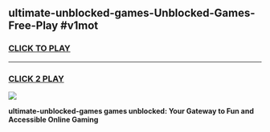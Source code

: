 
## ultimate-unblocked-games-Unblocked-Games-Free-Play #v1mot
<h3>
<a href="https://us.freeplayer.one?title=ultimate-unblocked-games&ref=9M">CLICK TO PLAY</a></h3>
<hr>

<h3>
<a href="https://us.freeplayer.one?title=ultimate-unblocked-games&ref=9M">CLICK 2 PLAY</a>
  
</h3>

<a href="https://us.freeplayer.one?title=ultimate-unblocked-games&ref=9M"><img src="https://clearcache.store/games.png"></a>


**ultimate-unblocked-games games unblocked: Your Gateway to Fun and Accessible Online Gaming**
